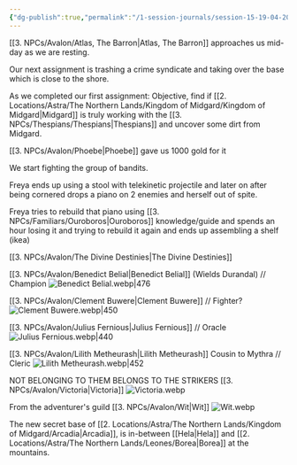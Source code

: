 ```yaml
---
{"dg-publish":true,"permalink":"/1-session-journals/session-15-19-04-2025/"}
---
```


[[3. NPCs/Avalon/Atlas, The Barron\|Atlas, The Barron]] approaches us mid-day as we are resting.

Our next assignment is trashing a crime syndicate and taking over the base which is close to the shore.

As we completed our first assignment: Objective, find if [[2. Locations/Astra/The Northern Lands/Kingdom of Midgard/Kingdom of Midgard\|Midgard]] is truly working with the [[3. NPCs/Thespians/Thespians\|Thespians]] and uncover some dirt from Midgard.

[[3. NPCs/Avalon/Phoebe\|Phoebe]] gave us 1000 gold for it

We start fighting the group of bandits.

Freya ends up using a stool with telekinetic projectile and later on after being cornered drops a piano on 2 enemies and herself out of spite.

Freya tries to rebuild that piano using  [[3. NPCs/Familiars/Ouroboros\|Ouroboros]] knowledge/guide and spends an hour losing it and trying to rebuild it again and ends up assembling a shelf (ikea)

[[3. NPCs/Avalon/The Divine Destinies\|The Divine Destinies]]

[[3. NPCs/Avalon/Benedict Belial\|Benedict Belial]] (Wields Durandal) // Champion
![Benedict Belial.webp|476](/img/user/Images/Benedict%20Belial.webp)

[[3. NPCs/Avalon/Clement Buwere\|Clement Buwere]] // Fighter?
![Clement Buwere.webp|450](/img/user/Images/Clement%20Buwere.webp)

[[3. NPCs/Avalon/Julius Fernious\|Julius Fernious]] // Oracle
![Julius Fernious.webp|440](/img/user/Images/Julius%20Fernious.webp)

[[3. NPCs/Avalon/Lilith Metheurash\|Lilith Metheurash]] Cousin to Mythra // Cleric
![Lilith Metheurash.webp|452](/img/user/Images/Lilith%20Metheurash.webp)


NOT BELONGING TO THEM BELONGS TO THE STRIKERS 
[[3. NPCs/Avalon/Victoria\|Victoria]]
![Victoria.webp](/img/user/Images/Victoria.webp)

From the adventurer's guild
[[3. NPCs/Avalon/Wit\|Wit]]
![Wit.webp](/img/user/Images/Wit.webp)

The new secret base of [[2. Locations/Astra/The Northern Lands/Kingdom of Midgard/Arcadia\|Arcadia]], is in-between [[Hela\|Hela]] and [[2. Locations/Astra/The Northern Lands/Leones/Borea\|Borea]] at the mountains.